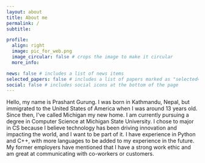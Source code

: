 ```yaml
---
layout: about
title: About me
permalink: /
subtitle:

profile:
  align: right
  image: pic_for_web.png
  image_circular: false # crops the image to make it circular
  more_info:

news: false # includes a list of news items
selected_papers: false # includes a list of papers marked as "selected={true}"
social: false # includes social icons at the bottom of the page
---
```

Hello, my name is Prashant Gurung. I was born in Kathmandu, Nepal, but immigrated to the United States of America when I was around 13 years old. Since then, I've called Michigan my new home. I am currently pursuing a degree in Computer Science at Michigan State University. I chose to major in CS because I believe technology has been driving innovation and impacting the world, and I want to be part of it. I have experience in Python and C++, with more languages to be added to my experience in the future. My former employers have mentioned that I have a strong work ethic and am great at communicating with co-workers or customers.